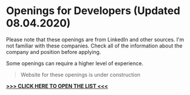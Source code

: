 # Openings for Developers (Updated 08.04.2020)

Please note that these openings are from LinkedIn and other sources. 
I'm not familiar with these companies. 
Check all of the information about the company and position before applying.

Some openings can require a higher level of experience.

> Website for these openings is under construction

**[ >>> CLICK HERE TO OPEN THE LIST <<< ](https://hellnar.github.io/openings/Openings.html "")**
